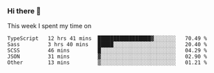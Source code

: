 ### Hi there 👋

<!--
**qiruohan/qiruohan** is a ✨ _special_ ✨ repository because its `README.md` (this file) appears on your GitHub profile.

Here are some ideas to get you started:

- 🔭 I’m currently working on ...
- 🌱 I’m currently learning ...
- 👯 I’m looking to collaborate on ...
- 🤔 I’m looking for help with ...
- 💬 Ask me about ...
- 📫 How to reach me: ...
- 😄 Pronouns: ...
- ⚡ Fun fact: ...
-->

This week I spent my time on 
<!--START_SECTION:waka-->
```text
TypeScript   12 hrs 41 mins  █████████████████▓░░░░░░░   70.49 % 
Sass         3 hrs 40 mins   █████░░░░░░░░░░░░░░░░░░░░   20.40 % 
SCSS         46 mins         █░░░░░░░░░░░░░░░░░░░░░░░░   04.29 % 
JSON         31 mins         ▓░░░░░░░░░░░░░░░░░░░░░░░░   02.90 % 
Other        13 mins         ▒░░░░░░░░░░░░░░░░░░░░░░░░   01.21 % 
```
<!--END_SECTION:waka-->
